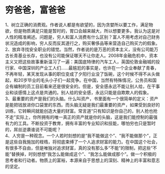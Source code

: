 # 穷爸爸，富爸爸
1、树立正确的消费观。作者说人都是有欲望的，因为贪婪所以要工作，满足物欲，但是物质满足只能是暂时的，胃口会越来越大，所以想要更多。我认为这是对人性的精准阐述。问题是，穷人和富人消费有什么区别？富人不用考虑对自己财务状况造成的影响，穷人反而反其道行之，购买奢侈品等来营造自己购买力的假象。<br>
2、放弃寻找安全职业的错觉。当然，作者说的是万恶的资本主义，没有公司能万古长青基业长存，也没有公司能保证哪天不让你走人。2008年金融危机中，资本主义又把这些故事重新温习了一遍：美国底特律的汽车工人，英国伦敦金融城的投行家、中国深圳的产业工人们......最尴尬的事实是，也许在一个企业奉献了青春，不再年轻，某天发现从事的职位变成了夕阳行业没了饭碗，这个时候不得不从头做起，和20岁毕业的毛头小子们一起竞争。在中国，当然有特殊情况，公务员和国企有编制的员工目前看来还是很安全的。但是，安全感永远不能让别人给，在干事业和谈感情上这点是共通的。别人给的安全感，永远只能是自欺欺人的假象。<br>
3、最重要的资产是我们的头脑。什么叫资产，书里面有一个很简单的定义：资产是能把钱放进你口袋里的东西。而头脑无疑是我们最重要的资产，如果受到良好的训练，它转瞬间就能创造大量的财富。常言道“只有知识是你自己的，别人抢也抢不走”实际上，你所拥有的唯一真正的资产就是你的头脑，这是我们能控制的最强有力的工具。不断投资于教育，拥有丰富的专业知识和技能，哪怕穷也只是暂时的，屌丝逆袭谁说不可能呢？<br>
4、人穷是一种观念。一个人若时刻想的是“我不能做这个”、“我不能做那个”，正是这些自我施加的桎梏，将彻底束缚了一个人追求财富的能力。在中国这个社会，有很多不自由，但是唯独对追求财富，真的没有那么多“不能”的限制，把这些“不能”替换掉，时刻想想“我怎么能做成这个”、“我怎么能做成那个”。做一个积极的思考者和行动者。物质上的富裕，本源来自于思想上的深刻、精神上的丰富和意志的坚定。<br>




